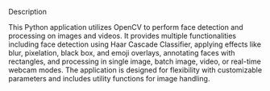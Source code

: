 Description

This Python application utilizes OpenCV to perform face detection and processing on images and videos. It provides multiple functionalities including face detection using Haar Cascade Classifier, applying effects like blur, pixelation, black box, and emoji overlays, annotating faces with rectangles, and processing in single image, batch image, video, or real-time webcam modes. The application is designed for flexibility with customizable parameters and includes utility functions for image handling.
